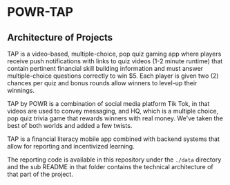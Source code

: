 # POWR-TAP

## Architecture of Projects

TAP is a video-based, multiple-choice, pop quiz gaming app where players receive push notifications with links to quiz videos (1-2 minute runtime) that contain pertinent financial skill building information and must answer multiple-choice questions correctly to win $5. Each player is given two (2) chances per quiz and bonus rounds allow winners to level-up their winnings.

TAP by POWR is a combination of social media platform Tik Tok, in that videos are used to convey messaging, and HQ, which is a multiple choice, pop quiz trivia game that rewards winners with real money. We've taken the best of both worlds and added a few twists.

TAP is a financial literacy mobile app combined with backend systems that allow
for reporting and incentivized learning.

The reporting code is available in this repository under the `./data` directory
and the sub README in that folder contains the technical architecture of that
part of the project.
